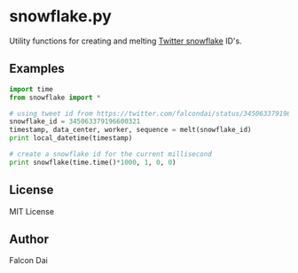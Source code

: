 snowflake.py
============

Utility functions for creating and melting [Twitter snowflake][1] ID's.

[1]: https://github.com/twitter/snowflake

Examples
--------
```python
import time
from snowflake import *

# using tweet id from https://twitter.com/falcondai/status/345063379196600321
snowflake_id = 345063379196600321
timestamp, data_center, worker, sequence = melt(snowflake_id)
print local_datetime(timestamp)

# create a snowflake id for the current millisecond
print snowflake(time.time()*1000, 1, 0, 0)
```

License
-------
MIT License

Author
------
Falcon Dai